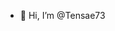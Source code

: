 - 👋 Hi, I’m @Tensae73


<!---
Tensae73/Tensae73 is a ✨ special ✨ repository because its `README.md` (this file) appears on your GitHub profile.
You can click the Preview link to take a look at your changes.
--->
